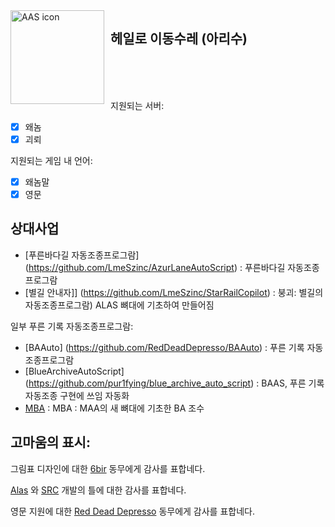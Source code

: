 <img width="150" height="150" align="left" style="float: left; margin: 0 10px 0 0;" alt="AAS icon" src="docs/resources/aas_icon.svg"/>

## 헤일로 이동수레 (아리수)


 <br/> 
  <br/> 
 <br/> 
 
지원되는 서버:

- [x] 왜놈
- [x] 괴뢰

지원되는 게임 내 언어:

- [x] 왜놈말
- [x] 영문

## 상대사업

- [푸른바다길 자동조종프로그람] (https://github.com/LmeSzinc/AzurLaneAutoScript) : 푸른바다길 자동조종프로그람
- [별길 안내자]] (https://github.com/LmeSzinc/StarRailCopilot) : 붕괴: 별길의 자동조종프로그람)
  ALAS 뼈대에 기초하여 만들어짐

일부 푸른 기록 자동조종프로그람:

- [BAAuto] (https://github.com/RedDeadDepresso/BAAuto) : 푸른 기록 자동조종프로그람
- [BlueArchiveAutoScript] (https://github.com/pur1fying/blue_archive_auto_script) : BAAS, 푸른 기록 자동조종 구현에 쓰임
  자동화
- [MBA](https://github.com/MaaAssistantArknights/MBA) : MBA : MAA의 새 뼈대에 기초한 BA 조수

## 고마움의 표시:

그림표 디자인에 대한 [6bir](https://github.com/6bir) 동무에게 감사를 표합네다.

[Alas](https://github.com/LmeSzinc/AzurLaneAutoScript) 와 [SRC](https://github.com/LmeSzinc/StarRailCopilot) 개발의 틀에 대한 감사를 표합네다.

영문 지원에 대한 [Red Dead Depresso](https://github.com/RedDeadDepresso) 동무에게 감사를 표합네다.
